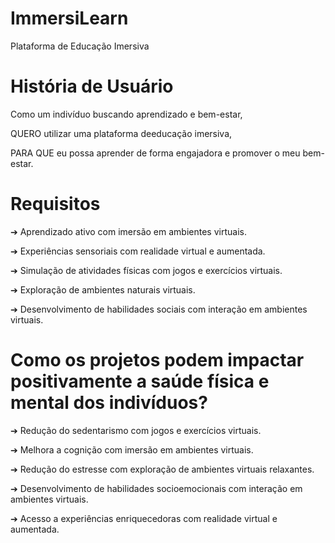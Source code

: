 # ImmersiLearn
Plataforma de Educação Imersiva

# História de Usuário

Como um indivíduo buscando aprendizado e bem-estar,

QUERO utilizar uma plataforma deeducação imersiva, 

PARA QUE eu possa aprender de forma engajadora e promover o meu bem-estar.

# Requisitos

➔ Aprendizado ativo com imersão em ambientes virtuais.

➔ Experiências sensoriais com realidade virtual e aumentada.

➔ Simulação de atividades físicas com jogos e exercícios virtuais.

➔ Exploração de ambientes naturais virtuais.

➔ Desenvolvimento de habilidades sociais com interação em ambientes virtuais.

# Como os projetos podem impactar positivamente a saúde física e mental dos indivíduos?

➔ Redução do sedentarismo com jogos e exercícios virtuais.

➔ Melhora a cognição com imersão em ambientes virtuais.

➔ Redução do estresse com exploração de ambientes virtuais relaxantes.

➔ Desenvolvimento de habilidades socioemocionais com interação em ambientes virtuais.

➔ Acesso a experiências enriquecedoras com realidade virtual e aumentada.
